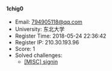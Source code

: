 #### 1chig0  

* Email: 794905118@qq.com  
* University: 东北大学  
* Register Time: 2018-05-24 22:36:42  
* Register IP: 210.30.193.96  
* Score: 1  
* Solved challenges: 
  * [[MISC] signin](https://github.com/SniperOJ/Challenges/blob/master/MISC/signin.json)  
